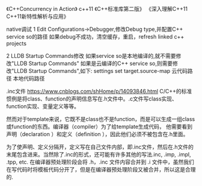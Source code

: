 《C++Concurrency in Action》 c++11
《C++标准库第二版》
《深入理解C++11 C++11新特性解析与应用》

native调试
1 Edit Configurations→Debugger,修改Debug type,并配置C++ service so的路径
如果debug不成功，清空缓存，重启，refresh linked c++ projects

2 LLDB Startup Commands修改
如果service so是本地编译的,就不需要修改"LLDB Startup Commands"
如果是云编译的C++ service so,则需要修改"LLDB Startup Commands",如下:
settings set target.source-map  云代码路径 本地代码路径


.inc文件 https://www.cnblogs.com/shHome/p/14093846.html
 C/C++的标准惯例是将class、function的声明信息写在.h文件中。.c文件写class实现、function实现、变量定义等等。

然而对于template来说，它既不是class也不是function，而是可以生成一组class或function的东西。编译器（compiler）为了给template生成代码，
他需要看到声明（declaration ）和定义（definition ），因此他们必须不被包含在.h里面。

为了使声明、定义分隔开，定义写在自己文件内部，即.inc文件，然后在.h文件的末尾包含进来。当然除了.inc的形式，还可能有许多其他的写法.inc, .imp, .impl, .tpp, etc.
 在编译器预处理阶段会将 .h，.inc 文件内容合并到 .i 文件中，虽然我们在写代码时将模板代码分开了，但是在编译器预处理阶段又被合并，所以这是合理的.
